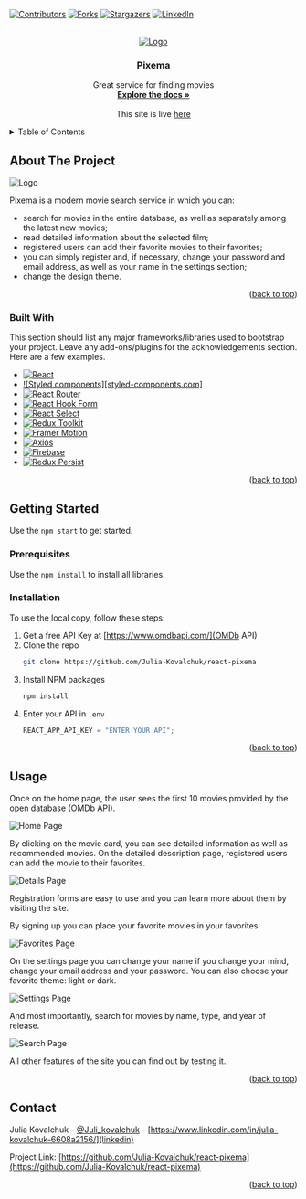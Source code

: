 [![Contributors][contributors-shield]][contributors-url]
[![Forks][forks-shield]][forks-url]
[![Stargazers][stars-shield]][stars-url]
[![LinkedIn][linkedin-shield]][linkedin-url]

<br />
<div align="center">
  <a href="https://github.com/Julia-Kovalchuk/react-pixema">
    <img src="images/pixema-logo.png" alt="Logo">
  </a>

  <h3 align="center">Pixema</h3>

  <p align="center">
    Great service for finding movies
    <br />
    <a href="https://github.com/Julia-Kovalchuk/react-pixema"><strong>Explore the docs »</strong></a>
    <br />
    <br />
    This site is live <a href="https://julia-kovalchuk.github.io/react-pixema/">here</a>
  </p>
</div>

<!-- TABLE OF CONTENTS -->
<details>
  <summary>Table of Contents</summary>
  <ol>
    <li>
      <a href="#about-the-project">About The Project</a>
      <ul>
        <li><a href="#built-with">Built With</a></li>
      </ul>
    </li>
    <li>
      <a href="#getting-started">Getting Started</a>
      <ul>
        <li><a href="#prerequisites">Prerequisites</a></li>
        <li><a href="#installation">Installation</a></li>
      </ul>
    </li>
    <li><a href="#usage">Usage</a></li>
    <li><a href="#contact">Contact</a></li>
  </ol>
</details>

<!-- ABOUT THE PROJECT -->

## About The Project

   <img src="images/pixema-logo.png" alt="Logo">

Pixema is a modern movie search service in which you can:

- search for movies in the entire database, as well as separately among the latest new movies;
- read detailed information about the selected film;
- registered users can add their favorite movies to their favorites;
- you can simply register and, if necessary, change your password and email address, as well as your name in the settings section;
- change the design theme.

<p align="right">(<a href="#readme-top">back to top</a>)</p>

### Built With

This section should list any major frameworks/libraries used to bootstrap your project. Leave any add-ons/plugins for the acknowledgements section. Here are a few examples.

- [![React][react.js]][react-url]
- [![Styled components][styled-components.com]][styled-components-url]
- [![React Router][reactrouter.com]][react-router-url]
- [![React Hook Form][react-hook-form.com]][react-hook-form-url]
- [![React Select][react-select.com]][react-select-url]
- [![Redux Toolkit][redux-toolkit.js.org]][redux-url]
- [![Framer Motion][framer.com]][framer-url]
- [![Axios][axios-http.com]][axios-url]
- [![Firebase][firebase.google.com]][firebase-url]
- [![Redux Persist][github.com/rt2zz/redux-persist]][persist-url]

<p align="right">(<a href="#readme-top">back to top</a>)</p>

<!-- GETTING STARTED -->

## Getting Started

Use the `npm start` to get started.

### Prerequisites

Use the `npm install` to install all libraries.

### Installation

To use the local copy, follow these steps:

1. Get a free API Key at [https://www.omdbapi.com/](OMDb API)
2. Clone the repo
   ```sh
   git clone https://github.com/Julia-Kovalchuk/react-pixema
   ```
3. Install NPM packages
   ```sh
   npm install
   ```
4. Enter your API in `.env`
   ```js
   REACT_APP_API_KEY = "ENTER YOUR API";
   ```

<p align="right">(<a href="#readme-top">back to top</a>)</p>

<!-- USAGE EXAMPLES -->

## Usage

Once on the home page, the user sees the first 10 movies provided by the open database (OMDb API).

<img src="images/usage-home.png" alt="Home Page">

By clicking on the movie card, you can see detailed information as well as recommended movies. On the detailed description page, registered users can add the movie to their favorites.

<img src="images/usage-details.png" alt="Details Page">

Registration forms are easy to use and you can learn more about them by visiting the site.

By signing up you can place your favorite movies in your favorites.

<img src="images/usage-favorites.png" alt="Favorites Page">

On the settings page you can change your name if you change your mind, change your email address and your password. You can also choose your favorite theme: light or dark.

<img src="images/usage-settings.png" alt="Settings Page">

And most importantly, search for movies by name, type, and year of release.

<img src="images/usage-search.png" alt="Search Page">

All other features of the site you can find out by testing it.

<p align="right">(<a href="#readme-top">back to top</a>)</p>

## Contact

Julia Kovalchuk - [@Juli_kovalchuk](telegram) - [https://www.linkedin.com/in/julia-kovalchuk-6608a2156/](linkedin)

Project Link: [https://github.com/Julia-Kovalchuk/react-pixema](https://github.com/Julia-Kovalchuk/react-pixema)

<p align="right">(<a href="#readme-top">back to top</a>)</p>

[contributors-shield]: https://img.shields.io/github/contributors/Julia-Kovalchuk/react-pixema.svg?style=for-the-badge
[contributors-url]: https://github.com/Julia-Kovalchuk/react-pixema/graphs/contributors
[forks-shield]: https://img.shields.io/github/forks/Julia-Kovalchuk/react-pixema.svg?style=for-the-badge
[forks-url]: https://github.com/Julia-Kovalchuk/react-pixema/network/members
[stars-shield]: https://img.shields.io/github/stars/Julia-Kovalchuk/react-pixema.svg?style=for-the-badge
[stars-url]: https://github.com/Julia-Kovalchuk/react-pixema/stargazers
[linkedin-shield]: https://img.shields.io/badge/-LinkedIn-black.svg?style=for-the-badge&logo=linkedin&colorB=555
[linkedin-url]: https://www.linkedin.com/in/julia-kovalchuk-6608a2156/
[typescriptlang.org]: https://img.shields.io/badge/-Typescript-blue?style=for-the-badge&logo=typescript&logoColor=white
[typescript-url]: https://www.typescriptlang.org/
[react.js]: https://img.shields.io/badge/React-20232A?style=for-the-badge&logo=react&logoColor=61DAFB
[react-url]: https://reactjs.org/
[axios-http.com]: https://img.shields.io/badge/-axios-671ddf?style=for-the-badge&logo=axios&logoColor=white
[axios-url]: https://axios-http.com/ru/docs/intro
[firebase.google.com]: https://img.shields.io/badge/-firebase-5f6368?style=for-the-badge&logo=firebase&logoColor=orange
[firebase-url]: https://firebase.google.com/docs/
[redux-toolkit.js.org]: https://img.shields.io/badge/-redux--toolkit-764abc?style=for-the-badge&logo=redux&logoColor=white
[redux-url]: https://redux-toolkit.js.org/
[react-hook-form.com]: https://img.shields.io/badge/-react--hook--form-1e2a4a?style=for-the-badge&logo=react-hook-form&logoColor=ec5990
[react-hook-form-url]: https://react-hook-form.com/
[github.com/rt2zz/redux-persist]: https://img.shields.io/badge/-redux--persist-persist?style=for-the-badge
[persist-url]: https://github.com/rt2zz/redux-persist#readme
[styled-components]: https://img.shields.io/badge/-styled--components-35495E?style=for-the-badge&logo=styled-components&logoColor=pink
[styled-components-url]: https://styled-components.com/
[framer.com]: https://img.shields.io/badge/-framer--motion-DD0031?style=for-the-badge&logo=framer&logoColor=black
[framer-url]: https://www.framer.com/
[react-select.com]: https://img.shields.io/badge/-react--select-FF3E00?style=for-the-badge
[react-select-url]: https://react-select.com/home
[reactrouter.com]: https://img.shields.io/badge/-react--router-563D7C?style=for-the-badge&logo=react-router&logoColor=white
[react-router-url]: https://reactrouter.com/
[styled-components]: https://img.shields.io/badge/-styled--components-35495E?style=for-the-badge&logo=styled-components&logoColor=pink
[styled-components-url]: https://styled-components.com/
